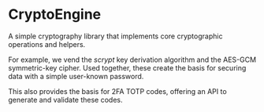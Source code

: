 # CryptoEngine

A simple cryptography library that implements core cryptographic operations and helpers.

For example, we vend the _scrypt_ key derivation algorithm and the AES-GCM symmetric-key cipher.
Used together, these create the basis for securing data with a simple user-known password.

This also provides the basis for 2FA TOTP codes, offering an API to generate and validate these codes.
